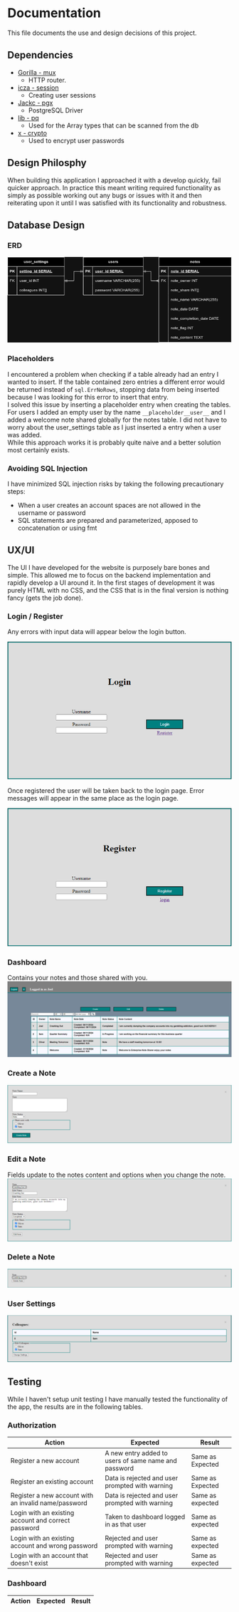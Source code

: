 # Documentation

This file documents the use and design decisions of this project.

## Dependencies

- [Gorilla - mux](https://github.com/gorilla/mux)
  - HTTP router.
- [icza - session](https://github.com/icza/session)
  - Creating user sessions
- [Jackc - pgx](https://github.com/jackc/pgx)
  - PostgreSQL Driver
- [lib - pq](https://github.com/lib/pq)
  - Used for the Array types that can be scanned from the db
- [x - crypto](https://golang.org/x/crypto)
  - Used to encrypt user passwords

## Design Philosphy

When building this application I approached it with a develop quickly,
fail quicker approach. In practice this meant writing required
functionality as simply as possible working out any bugs or issues with it
and then reiterating upon it until I was satisfied with its functionality and robustness.

## Database Design

### ERD

![erd.png](erd.png)

### Placeholders

I encountered a problem when checking if a table already had an entry I wanted to insert. If the table contained zero entries a different error
would be returned instead of `sql.ErrNoRows`, stopping data from being inserted because I was looking for this error to insert that entry.
\
I solved this issue by inserting a placeholder entry when creating the
tables. For users I added an empty user by the name `__placeholder__user__`
and I added a welcome note shared globally for the notes table.
I did not have to worry about the user_settings table as I just inserted a entry when a user was added.\
While this approach works it is probably quite naive and a better solution
most certainly exists.

### Avoiding SQL Injection

I have minimized SQL injection risks by taking the following precautionary steps:

- When a user creates an account spaces are not allowed in the username or password
- SQL statements are prepared and parameterized, apposed to concatenation or using fmt

## UX/UI

The UI I have developed for the website is purposely bare bones and simple. This allowed me to
focus on the backend implementation and rapidly develop a UI around it. In the first stages
of development it was purely HTML with no CSS, and the CSS that is in the final version is
nothing fancy (gets the job done).

### Login / Register

Any errors with input data will appear below the login button.

![login](login.PNG)

Once registered the user will be taken back to the login page. Error messages will appear in the same
place as the login page.

![register](register.PNG)

### Dashboard

Contains your notes and those shared with you.
![dashboard.png](dashboard.PNG)

### Create a Note

![create-modal](create-modal.PNG)

### Edit a Note

Fields update to the notes content and options when you change the note.
![edit-modal](edit-modal.PNG)

### Delete a Note

![delete-modal](delete-modal.PNG)

### User Settings

![settings-modal](settings-modal.PNG)

## Testing

While I haven't setup unit testing I have manually tested the functionality
of the app, the results are in the following tables.

### Authorization

| Action | Expected | Result |
| ------ | -------- | ------ |
| Register a new account | A new entry added to users of same name and password | Same as Expected |
| Register an existing account | Data is rejected and user prompted with warning | Same as Expected |
| Register a new account with an invalid name/password | Data is rejected and user prompted with warning | Same as expected |
| Login with an existing account and correct password | Taken to dashboard logged in as that user | Same as expected |
| Login with an existing account and wrong password | Rejected and user prompted with warning | Same as expected |
| Login with an account that doesn't exist | Rejected and user prompted with warning | Same as expected |

### Dashboard

| Action | Expected | Result |
| ------ | -------- | ------ |
